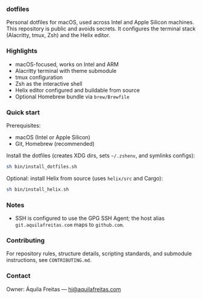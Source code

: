 ### dotfiles

Personal dotfiles for macOS, used across Intel and Apple Silicon machines. This repository is public and avoids secrets. It configures the terminal stack (Alacritty, tmux, Zsh) and the Helix editor.

### Highlights
- macOS-focused, works on Intel and ARM
- Alacritty terminal with theme submodule
- tmux configuration
- Zsh as the interactive shell
- Helix editor configured and buildable from source
- Optional Homebrew bundle via `brew/Brewfile`

### Quick start
Prerequisites:
- macOS (Intel or Apple Silicon)
- Git, Homebrew (recommended)

Install the dotfiles (creates XDG dirs, sets `~/.zshenv`, and symlinks configs):
```sh
sh bin/install_dotfiles.sh
```

Optional: install Helix from source (uses `helix/src` and Cargo):
```sh
sh bin/install_helix.sh
```

### Notes
- SSH is configured to use the GPG SSH Agent; the host alias `git.aquilafreitas.com` maps to `github.com`.

### Contributing
For repository rules, structure details, scripting standards, and submodule instructions, see `CONTRIBUTING.md`.

### Contact
Owner: Áquila Freitas — hi@aquilafreitas.com


